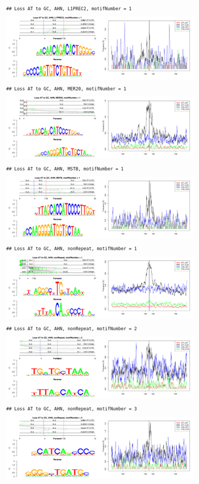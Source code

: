 

```
## Loss AT to GC, AHN, L1PREC2, motifNumber = 1
```

![plot of chunk motifPValues](figure/motifPValues-1.png) 

```
## Loss AT to GC, AHN, MER20, motifNumber = 1
```

![plot of chunk motifPValues](figure/motifPValues-2.png) 

```
## Loss AT to GC, AHN, MSTB, motifNumber = 1
```

![plot of chunk motifPValues](figure/motifPValues-3.png) 

```
## Loss AT to GC, AHN, nonRepeat, motifNumber = 1
```

![plot of chunk motifPValues](figure/motifPValues-4.png) 

```
## Loss AT to GC, AHN, nonRepeat, motifNumber = 2
```

![plot of chunk motifPValues](figure/motifPValues-5.png) 

```
## Loss AT to GC, AHN, nonRepeat, motifNumber = 3
```

![plot of chunk motifPValues](figure/motifPValues-6.png) 
  
